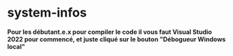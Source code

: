# system-infos
**Pour les débutant.e.x pour compiler le code il vous faut Visual Studio 2022 pour commencé, et juste cliqué sur le bouton "Débogueur Windows local"**
